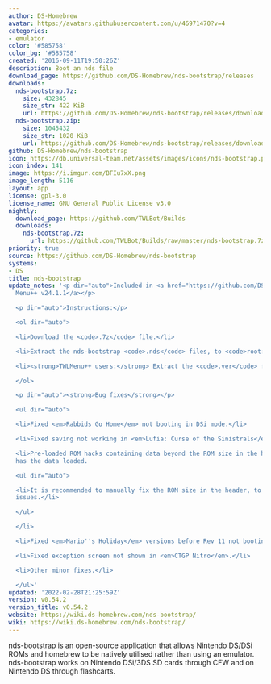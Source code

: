 ```yaml
---
author: DS-Homebrew
avatar: https://avatars.githubusercontent.com/u/46971470?v=4
categories:
- emulator
color: '#585758'
color_bg: '#585758'
created: '2016-09-11T19:50:26Z'
description: Boot an nds file
download_page: https://github.com/DS-Homebrew/nds-bootstrap/releases
downloads:
  nds-bootstrap.7z:
    size: 432845
    size_str: 422 KiB
    url: https://github.com/DS-Homebrew/nds-bootstrap/releases/download/v0.54.2/nds-bootstrap.7z
  nds-bootstrap.zip:
    size: 1045432
    size_str: 1020 KiB
    url: https://github.com/DS-Homebrew/nds-bootstrap/releases/download/v0.54.2/nds-bootstrap.zip
github: DS-Homebrew/nds-bootstrap
icon: https://db.universal-team.net/assets/images/icons/nds-bootstrap.png
icon_index: 141
image: https://i.imgur.com/BFIu7xX.png
image_length: 5116
layout: app
license: gpl-3.0
license_name: GNU General Public License v3.0
nightly:
  download_page: https://github.com/TWLBot/Builds
  downloads:
    nds-bootstrap.7z:
      url: https://github.com/TWLBot/Builds/raw/master/nds-bootstrap.7z
priority: true
source: https://github.com/DS-Homebrew/nds-bootstrap
systems:
- DS
title: nds-bootstrap
update_notes: '<p dir="auto">Included in <a href="https://github.com/DS-Homebrew/TWiLightMenu/releases/tag/v24.1.1"><strong>TW</strong>i<strong>L</strong>ight
  Menu++ v24.1.1</a></p>

  <p dir="auto">Instructions:</p>

  <ol dir="auto">

  <li>Download the <code>.7z</code> file.</li>

  <li>Extract the nds-bootstrap <code>.nds</code> files, to <code>root:/_nds</code>.</li>

  <li><strong>TWLMenu++ users:</strong> Extract the <code>.ver</code> file to <code>root:/_nds/TWiLightMenu</code>.</li>

  </ol>

  <p dir="auto"><strong>Bug fixes</strong></p>

  <ul dir="auto">

  <li>Fixed <em>Rabbids Go Home</em> not booting in DSi mode.</li>

  <li>Fixed saving not working in <em>Lufia: Curse of the Sinistrals</em>.</li>

  <li>Pre-loaded ROM hacks containing data beyond the ROM size in the header, now
  has the data loaded.

  <ul dir="auto">

  <li>It is recommended to manually fix the ROM size in the header, to avoid further
  issues.</li>

  </ul>

  </li>

  <li>Fixed <em>Mario''s Holiday</em> versions before Rev 11 not booting on 3DS.</li>

  <li>Fixed exception screen not shown in <em>CTGP Nitro</em>.</li>

  <li>Other minor fixes.</li>

  </ul>'
updated: '2022-02-28T21:25:59Z'
version: v0.54.2
version_title: v0.54.2
website: https://wiki.ds-homebrew.com/nds-bootstrap/
wiki: https://wiki.ds-homebrew.com/nds-bootstrap/
---
```

nds-bootstrap is an open-source application that allows Nintendo DS/DSi ROMs and homebrew to be natively utilised rather than using an emulator. nds-bootstrap works on Nintendo DSi/3DS SD cards through CFW and on Nintendo DS through flashcarts.